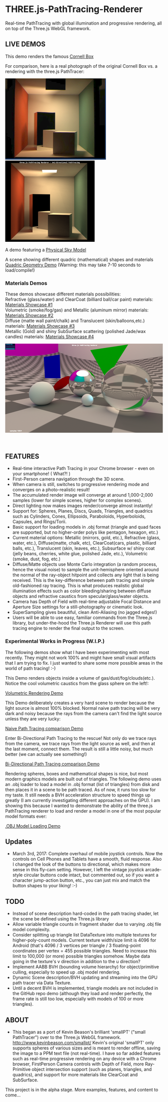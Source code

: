 # THREE.js-PathTracing-Renderer
Real-time PathTracing with global illumination and progressive rendering, all on top of the Three.js WebGL framework.

<h2>LIVE DEMOS</h2>

This demo renders the famous [Cornell Box](https://erichlof.github.io/THREE.js-PathTracing-Renderer/ThreeJS_PathTracing_Renderer_CornellBox_DirectLighting.html)

For comparison, here is a real photograph of the original Cornell Box vs. a rendering with the three.js PathTracer:

![](readme-Images/measured.jpg) ![](readme-Images/CornellBox-Render0.png)

A demo featuring a [Physical Sky Model](https://erichlof.github.io/THREE.js-PathTracing-Renderer/ThreeJS_PathTracing_Renderer_SkyModel.html)

A scene showing different quadric (mathematical) shapes and materials [Quadric Geometry Demo](https://erichlof.github.io/THREE.js-PathTracing-Renderer/ThreeJS_PathTracing_Renderer_QuadricGeometryShowcase.html) (Warning: this may take 7-10 seconds to load/compile!)

<h3>Materials Demos</h3>

These demos showcase different materials possibilities: <br>
Refractive (glass/water) and ClearCoat (billiard ball/car paint) materials: [Materials Showcase #1](https://erichlof.github.io/THREE.js-PathTracing-Renderer/ThreeJS_PathTracing_Renderer_MaterialsShowcase_1.html) <br>
Volumetric (smoke/fog/gas) and Metallic (aluminum mirror) materials: [Materials Showcase #2](https://erichlof.github.io/THREE.js-PathTracing-Renderer/ThreeJS_PathTracing_Renderer_MaterialsShowcase_2.html) <br>
Diffuse (matte wall paint/chalk) and Translucent (skin/balloons,etc.) materials: [Materials Showcase #3](https://erichlof.github.io/THREE.js-PathTracing-Renderer/ThreeJS_PathTracing_Renderer_MaterialsShowcase_3.html) <br>
Metallic (Gold) and shiny SubSurface scattering (polished Jade/wax candles) materials: [Materials Showcase #4](https://erichlof.github.io/THREE.js-PathTracing-Renderer/ThreeJS_PathTracing_Renderer_MaterialsShowcase_4.html) <br>

![](readme-Images/threejsPathTracing.png)

<br>
<h2>FEATURES</h2>

* Real-time interactive Path Tracing in your Chrome browser - even on your smartphone! ( What?! )
* First-Person camera navigation through the 3D scene.
* When camera is still, switches to progressive rendering mode and converges on a photo-realistic result!
* The accumulated render image will converge at around 1,000-2,000 samples (lower for simple scenes, higher for complex scenes).
* Direct lighting now makes images render/converge almost instantly!
* Support for: Spheres, Planes, Discs, Quads, Triangles, and quadrics such as Cylinders, Cones, Ellipsoids, Paraboloids, Hyperboloids, Capsules, and Rings/Torii.
* Basic support for loading models in .obj format (triangle and quad faces are supported, but no higher-order polys like pentagon, hexagon, etc.)
* Current material options: Metallic (mirrors, gold, etc.), Refractive (glass, water, etc.), Diffuse(matte, chalk, etc), ClearCoat(cars, plastic, billiard balls, etc.), Translucent (skin, leaves, etc.), Subsurface w/ shiny coat (jelly beans, cherries, white glue, polished Jade, etc.), Volumetric (smoke, dust, fog, etc.)
* Diffuse/Matte objects use Monte Carlo integration (a random process, hence the visual noise) to sample the unit-hemisphere oriented around the normal of the ray-object hitpoint and collects any light that is being received.  This is the key-difference between path tracing and simple old-fashioned ray tracing.  This is what produces realistic global illumination effects such as color bleeding/sharing between diffuse objects and refractive caustics from specular/glass/water objects.
* Camera has Depth of Field with real-time adjustable Focal Distance and Aperture Size settings for a still-photography or cinematic look.
* SuperSampling gives beautiful, clean Anti-Aliasing (no jagged edges!)
* Users will be able to use easy, familiar commands from the Three.js library, but under-the-hood the Three.js Renderer will use this path tracing engine to render the final output to the screen.

<h3>Experimental Works in Progress (W.I.P.)</h3>

The following demos show what I have been experimenting with most recently.  They might not work 100% and might have small visual artifacts that I am trying to fix.  I just wanted to share some more possible areas in the world of path tracing! :-) <br>

This Demo renders objects inside a volume of gas/dust/fog/clouds(etc.).  Notice the cool volumetric caustics from the glass sphere on the left!: <br>

[Volumetric Rendering Demo](https://erichlof.github.io/THREE.js-PathTracing-Renderer/ThreeJS_PathTracing_Renderer_VolumetricRendering.html) <br>

This Demo deliberately creates a very hard scene to render because the light source is almost 100% blocked.  Normal naive path tracing will be very dark and noisy because the rays from the camera can't find the light source unless they are very lucky: <br>

[Naive Path Tracing comparison Demo](https://erichlof.github.io/THREE.js-PathTracing-Renderer/ThreeJS_PathTracing_Renderer_CompareUni-Directional.html) <br>

Enter Bi-Directional Path Tracing to the rescue!  Not only do we trace rays from the camera, we trace rays from the light source as well, and then at the last moment, connect them.  The result is still a little noisy, but much better (we can actually see something!)<br>

[Bi-Directional Path Tracing comparison Demo](https://erichlof.github.io/THREE.js-PathTracing-Renderer/ThreeJS_PathTracing_Renderer_Bi-Directional_PathTracer.html) <br>

Rendering spheres, boxes and mathematical shapes is nice, but most modern graphics models are built out of triangles.  The following demo uses an .obj loader to load a model in .obj format (list of triangles) from disk and then places it in a scene to be path traced.  As of now, it runs too slow for my taste.  It still needs a BVH acceleration structure to speed things up greatly (I am currently investigating different approaches on the GPU). I am showing this because I wanted to demonstrate the ability of the three.js PathTracing renderer to load and render a model in one of the most popular model formats ever: <br>

[.OBJ Model Loading Demo](https://erichlof.github.io/THREE.js-PathTracing-Renderer/ThreeJS_PathTracing_Renderer_OBJModel_Loader.html)<br>

<h2>Updates</h2>

* March 3rd, 2017: Complete overhaul of mobile joystick controls.  Now the controls on Cell Phones and Tablets have a smooth, fluid response.  Also I changed the look of the buttons to directional, which makes more sense in this fly-cam setting.  However, I left the vintage joystick arcade-style circular buttons code intact, but commented out, so if you want a character jump-action button, etc., you can just mix and match the button shapes to your liking! :-) <br>

<h2>TODO</h2>

* Instead of scene description hard-coded in the path tracing shader, let the scene be defined using the Three.js library
* Allow variable triangle counts in fragment shader due to varying .obj file model complexity.
* Consider splitting up triangle list DataTexture into multiple textures for higher-poly-count models.  Current texture width/size limit is 4096 for Android (that's 4096 / 3 vertices per triangle / 3 floating-point coordinates per vertex = 455 possible triangles.  Need to increase this limit to 100,000 (or more) possible triangles somehow.  Maybe data going in the texture's v direction in addition to the u direction?
* Implement AABB BVH (bounding volume hierarchy) for object/primitive culling, especially to speed up .obj model rendering.
* Dynamic Scene description/BVH updating and streaming into the GPU path tracer via Data Texture.
* Until a decent BVH is implemented, triangle models are not included in the GitHub repo demo (although they load and render perfectly, the frame rate is still too low, especially with models of 100 or more triangles). <br>

<h2>ABOUT</h2>

* This began as a port of Kevin Beason's brilliant 'smallPT' ("small PathTracer") over to the Three.js WebGL framework.  http://www.kevinbeason.com/smallpt/  Kevin's original 'smallPT' only supports spheres of various sizes and is meant to render offline, saving the image to a PPM text file (not real-time). I have so far added features such as real-time progressive rendering on any device with a Chrome browser, FirstPerson Camera controls with Depth of Field, more Ray-Primitive object intersection support (such as planes, triangles, and quadrics), and support for more materials like ClearCoat and SubSurface. <br>

This project is in the alpha stage.  More examples, features, and content to come...
